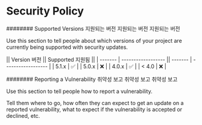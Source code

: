 # Security Policy

######## Supported Versions 지원되는 버전 지원되는 버전 지원되는 버전

Use this section to tell people about which versions of your project are
currently being supported with security updates.

|| Version  버전 || Supported           지원됨          ||
| ------- | ------------------ || ------- | ------------------ |
| 5.1.x   | :white_check_mark: |
| 5.0.x   | :x:                |
| 4.0.x   | :white_check_mark: |
| < 4.0   | :x:                |

######## Reporting a Vulnerability 취약성 보고 취약성 보고 취약성 보고

Use this section to tell people how to report a vulnerability.

Tell them where to go, how often they can expect to get an update on a
reported vulnerability, what to expect if the vulnerability is accepted or
declined, etc.
